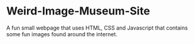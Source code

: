 # Weird-Image-Museum-Site

A fun small webpage that uses HTML, CSS and Javascript that contains some fun images found around the internet.

